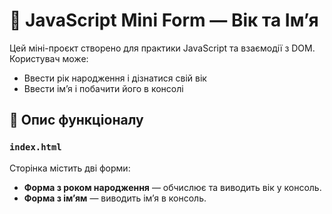 # 🧠 JavaScript Mini Form — Вік та Ім’я

Цей міні-проєкт створено для практики JavaScript та взаємодії з DOM. Користувач може:
- Ввести рік народження і дізнатися свій вік
- Ввести ім’я і побачити його в консолі

## 📜 Опис функціоналу

### `index.html`
Сторінка містить дві форми:
- **Форма з роком народження** — обчислює та виводить вік у консоль.
- **Форма з ім’ям** — виводить ім’я в консоль.
